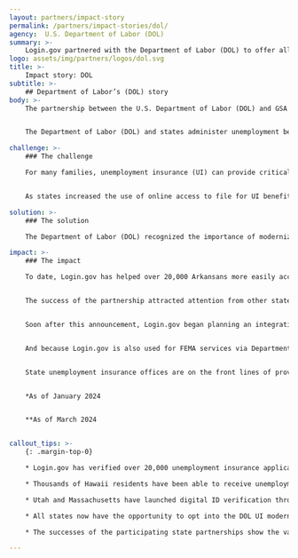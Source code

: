 ```yaml
---
layout: partners/impact-story
permalink: /partners/impact-stories/dol/
agency:  U.S. Department of Labor (DOL)
summary: >-
    Login.gov partnered with the Department of Labor (DOL) to offer all U.S. states the opportunity to use Login.gov to help improve access, decrease fraud, and increase security in the delivery of unemployment insurance benefits.
logo: assets/img/partners/logos/dol.svg
title: >-
    Impact story: DOL
subtitle: >-
    ## Department of Labor’s (DOL) story
body: >-
    The partnership between the U.S. Department of Labor (DOL) and GSA’s Login.gov equips state-level programs with the confidence that they are appropriately administering unemployment benefits.


    The Department of Labor (DOL) and states administer unemployment benefits through a federal-state partnership for citizens of those respective states. In order to maintain the integrity of these programs, states must provide an accessible path to claiming benefits and must ensure that beneficiaries can verify their identity. Login.gov partnered with the Department of Labor beginning in 2022, and now supports a growing number of their applications in addition to unemployment insurance.

challenge: >-
    ### The challenge

    For many families, unemployment insurance (UI) can provide critical financial support, helping to pay for groceries or utilities. The COVID-19 pandemic brought this into sharp focus, especially the need for unemployment benefit recipients to receive their benefits in a timely, accessible way. At that time, many state-level UI offices were closed, presenting an additional barrier to claimants.


    As states increased the use of online access to file for UI benefits, the delivery of benefits exposed the vulnerability of online filing systems to identify fraud. States needed tools to secure access to benefits while providing sufficient security to verify identity.

solution: >-
    ### The solution

    The Department of Labor (DOL) recognized the importance of modernizing state unemployment insurance programs, and the critical role that identity verification played in doing it well. They worked with U.S. Digital Services (USDS) to develop a plan, bringing Login.gov into the fold because of its intuitive user experience and its data privacy principles. The DOL team had an ambitious plan, and Login.gov worked closely with them to quickly launch a pilot program in Arkansas in March 2022.

impact: >-
    ### The impact

    To date, Login.gov has helped over 20,000 Arkansans more easily access their unemployment benefits.* The pilot was a success, with DOL accelerating the decision to make Login.gov an ongoing offering for Arkansas UI applicants.


    The success of the partnership attracted attention from other states who were also working to modernize their unemployment insurance processes, and in June of 2023, DOL announced plans to offer Login.gov as a digital identity option to these interested states. 


    Soon after this announcement, Login.gov began planning an integration with the Department of Labor and the State of Hawaii. When the tragic wildfires hit Maui, we accelerated our rollout in order to help folks who would be turning to that service to help them recover. Thousands of Hawaii residents were able to quickly get what they needed in the midst of a crisis, while also having the peace of mind knowing that Login.gov’s security and anti-fraud controls were protecting them.


    And because Login.gov is also used for FEMA services via Department of Homeland Security, and disaster assistance loans via Small Business Administration, residents of Hawaii could use a single Login.gov account to simplify their interactions with Government services when it mattered most.


    State unemployment insurance offices are on the front lines of providing critical services, and the success of this partnership with the Department of Labor highlights the importance of digital identity solutions in supporting this important work. Utah and Massachusetts have joined Arkansas and Hawaii in offering UI identity verification through Login.gov. To date, more than 112,000 digital claimants have been served.**  GSA looks forward to continued work with the Department of Labor to support more states and their residents.


    *As of January 2024


    **As of March 2024


callout_tips: >-
    {: .margin-top-0}

    * Login.gov has verified over 20,000 unemployment insurance applicants from Arkansas since March 2022

    * Thousands of Hawaii residents have been able to receive unemployment benefits to help them recover from the tragic wildfires in summer 2023

    * Utah and Massachusetts have launched digital ID verification through the DOL-Login.gov partnership

    * All states now have the opportunity to opt into the DOL UI modernization program that leverages Login.gov

    * The successes of the participating state partnerships show the value of Login.gov as a critical piece of national infrastructure

---
```

